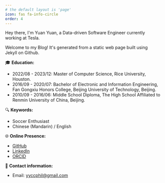 ```yaml
---
# the default layout is 'page'
icon: fas fa-info-circle
order: 4
---
```


Hey there, I'm Yuan Yuan, a Data-driven Software Engineer currently working at Tesla.

Welcome to my Blog! It's generated from a static web page built using Jekyll on Github.

🎓 **Education:**
- 2022/08 - 2023/12: Master of Computer Science, Rice University, Houston.
- 2016/09 - 2020/07: Bachelor of Electronic and Information Engineering, Fan Gongxiu Honors College,
  Beijing University of Technology, Beijing.
- 2010/09 - 2016/06: Middle School Diploma, The High School Affiliated to Renmin University of China, Beijing.

🔍 **Keywords:**

* Soccer Enthusiast
* Chinese (Mandarin) / English

🌐 **Online Presence:**

* [GitHub](https://github.com/yyccPhil/)
* [LinkedIn](https://www.linkedin.com/in/philyy/)
* [ORCID](https://orcid.org/0000-0001-8335-1655/)

📧 **Contact information:**

* Email: [yyccphil@gmail.com](mailto:yyccphil@gmail.com)
